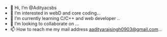 - 👋 Hi, I’m @Adityacsbs
- 👀 I’m interested in webD and core coding...
- 🌱 I’m currently learning C/C++ and web developer ..
- 💞️ I’m looking to collaborate on ...
- 📫 How to reach me my mail address aadityarajsingh0903@gmail.com...

<!---
Adityacsbs/Adityacsbs is a ✨ special ✨ repository because its `README.md` (this file) appears on your GitHub profile.
You can click the Preview link to take a look at your changes.
--->
